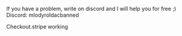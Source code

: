 If you have a problem, write on discord and I will help you for free ;)
Discord: mlodyroldacbanned

Checkout.stripe working
